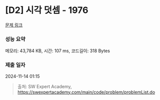 # [D2] 시각 덧셈 - 1976 

[문제 링크](https://swexpertacademy.com/main/code/problem/problemDetail.do?contestProbId=AV5PttaaAZIDFAUq) 

### 성능 요약

메모리: 43,784 KB, 시간: 107 ms, 코드길이: 318 Bytes

### 제출 일자

2024-11-14 01:15



> 출처: SW Expert Academy, https://swexpertacademy.com/main/code/problem/problemList.do